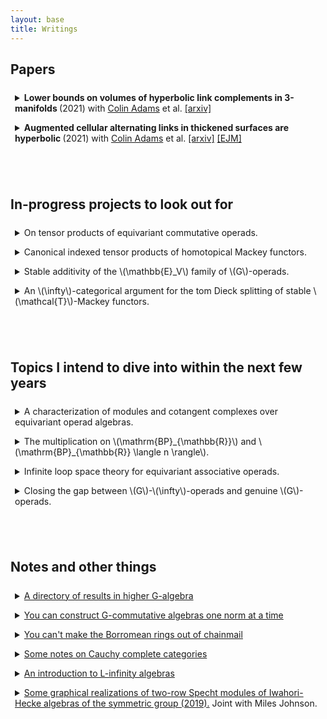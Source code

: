 ```yaml
---
layout: base
title: Writings
---
```


<script type="text/javascript" src="https://cdn.mathjax.org/mathjax/latest/MathJax.js?config=TeX-AMS-MML_HTMLorMML"> </script> 

<style>
details {
  border-radius: 4px;
  padding: 0.5em 0.5em 0;
}

summary {
  margin: -0.5em -0.5em 0;
  padding: 0.5em;
}

details[open] {
  padding: 0.5em;
}

details[open] summary {
  margin-bottom: 0.5em;
}
</style>

## Papers

<details> 
<summary> <b>Lower bounds on volumes of hyperbolic link complements in 3-manifolds </b> (2021) with <a href="https://sites.williams.edu/cadams/">Colin Adams</a> et al. 
<a href="https://arxiv.org/pdf/2111.06319.pdf">[arxiv]</a>
</summary>
<p>
Lower bounds on the volumes of hyperbolic link complements are given via a new construction:
  a <i> bracelet link</i> is a link in \(S^3\) decomposed as a cycle of interconnected tangles, and it is proved that a bracelet link of \(2n\) tangles, such that each individual tangle may be <i>replicated</i> into a hyperbolic bracelet link of \(2n\) copies of the tangle, is hyperbolic, with volume at least the average of the replicated links.
</p>
<p>
  This replication is generalized to arbitrary 3-manifolds via a construction called <i>starbursts</i>, which separate the manifold into <i>pieces</i>, which have a well defined \(2n\)-<i>replicant</i>;
  if the resulting pieces from removing a regular neighborhood of a starburst have hyperbolic replicants, then the 3-manifold is hyperbolic, with volume at least the average of the volumes of the replicants. 
</p>
<p>
  Applications are presented to hyperbolicity of links in thickened surfaces and in the solid torus.
</p>
</details>

<details> <summary> 
	<b>Augmented cellular alternating links in thickened surfaces are hyperbolic </b>(2021) with <a href="https://sites.williams.edu/cadams/">Colin Adams</a> et al.
	<a href="https://arxiv.org/abs/2107.05406">[arxiv]</a>
   	<a href="https://link.springer.com/article/10.1007/s40879-023-00692-3">[EJM]</a>
    </summary>
    Work of <a href="https://arxiv.org/abs/1506.03026v1">Colin Adams</a> concerning hyperbolicity of generalized augmented alternating links in the 3-sphere is extended to hyperbolicity of such links in \(I\)-bundles over a surface other than the Klein bottle or \(\mathbf{RP}^2.\)
  This is used to prove hyperbolicity class of links in thickened orientable surfaces called <i> rubber band links </i>, which are generated by graphs.
  Both lower and upper bounds are provided for the volumes of rubber band links, both depending linearly on the number of edges in the graph.
</details>

<br/><br/>  

## In-progress projects to look out for

<details> 
<summary>
	On tensor products of equivariant commutative operads.
</summary>
    I'm near finishing this one. 
    A somewhat casual presentation of the binary case (with numerous errors) can be found at my notes
    <a href="/files/ninftynotes.pdf">
        "You can construct G-commutative algebras one norm at a time,"
    </a>
    prepared for a casual talk at <a href="https://zygotop.github.io/">Zygotop</a>. 
</details>

<details>
<summary>
	Canonical indexed tensor products of homotopical Mackey functors.
</summary>
	I've had to develop many of the rudiments of <a href="https://arxiv.org/abs/1305.4550"> Gepner-Groth-Nikolaus </a> for non-indexed tensor products in the equivariant setting for the above project; 
	the indexed side is in progress now.
	The stability side of this is of course already done by <a href="https://dspace.mit.edu/bitstream/handle/1721.1/112895/1015183829-MIT.pdf?sequence=1&isAllowed=y">Denis Nardin</a>, so this is mostly about rounding up routine arguments and developing a basic understanding of how indexed tensors in \(\mathrm{Pr}^L_G\) interact with Segal conditions.
</details>

<details> 
<summary>
    Stable additivity of the \(\mathbb{E}_V\) family of \(G\)-operads.
</summary>
    I hope to leverage the closedness of the equivariant BV tensor product to reduce stable additivity of \(\mathbb{E}_V\) operads to checking on algebras in pointed connected \(G\)-spaces, which are well-described using loop space theory.
</details>

<details> 
<summary>
    An \(\infty\)-categorical argument for the tom Dieck splitting of stable \(\mathcal{T}\)-Mackey functors.
</summary>
    I hope to flesh out the content of a talk I gave at <a href="https://zygotop.github.io/pastseminars.html">Zygotop</a> in order to prove a tom Dieck splitting for Mackey functors parameterized by atomic orbital \(\infty\)-categories and valued in arbitrary stable categories.
    Finishing this is low-priority, since I don't have a use, as I haven't found a use for \(\mathcal{T}\)-stabilization of categories of coefficient systems outside of the setting of \(G\)-equivariant suspension spectra, where the result is well-known.
</details>


<br/><br/>  

## Topics I intend to dive into within the next few years

<details> 
<summary>
    A characterization of modules and cotangent complexes over equivariant operad algebras.
</summary>
    I hope to relitigate Higher Algebra chapter 7 in the setting of \(G\)-operads;
    the aim is to lift the characterization of cotangent complexes from <a href="https://arxiv.org/pdf/1007.5315.pdf">Basterra-Mandell</a> in the setting \(G = C_2\) using the (dihedral) Bar construction of e.g. <a href="https://arxiv.org/pdf/2111.06970.pdf">Knoll-Gerhardt-Hill</a>, in preparation for computations in Real deformation theory. 
</details>

<details> 
<summary>
    The multiplication on \(\mathrm{BP}_{\mathbb{R}}\) and \(\mathrm{BP}_{\mathbb{R}} \langle n \rangle\).
</summary>
    <p>
        I hope to construct canonical lifts of \(\mathbb{E}_{2n}-\mathrm{MU}\)-algebra structures on \(\mathrm{BP}\) to \(\mathbb{E}_{n \rho}-\mathrm{MU}_{\mathbb{R}}\)-algebra structures on \(\mathrm{BP}_{\mathbb{R}}\) using the cellularity results announced in <a href="https://arxiv.org/pdf/1806.11033.pdf">Hill-Hopkins</a> as well as the above conjectures concerning change of group functors applied to equivaraint operadic cotangent complexes.
    </p>

    <p>
    After doing so, I hope to add \(\mathbb{R}\) and \(C_2\), as well as replace \(3\) with \(2 \rho - 1\), in section 2 of <a href="https://arxiv.org/pdf/2012.00864.pdf">Hahn-Wilson</a> and claim the new result as my own.
    </p>
</details>

<details> 
<summary>
    Infinite loop space theory for equivariant associative operads.
</summary>
    <p>
    <a href="https://arxiv.org/pdf/1705.03585.pdf">Rubin</a> constructed an associative version of \(N_\infty\) operads; these are the family of \(\mathbb{E}_1\)-containing subfunctors of an equivariant associative operad.
    Tensor products of these are more complicated, as they are not tensor closed (indeed, \(\mathbb{E_2}\) is not a subfunctor of the equivariant associative operad, as it is not discrete)--
    I hope to say something about this using techniques reminescent of <a href="https://arxiv.org/pdf/1808.06006.pdf">Schlank-Yanovski</a> and <a href="https://people.math.rochester.edu/faculty/doug/otherpapers/guillou-may-iterated2.pdf">Guillou-May</a>;
    in particular, I conjecture that the $k$-fold tensor product of \(\mathrm{As}(I)\) can be interpreted as having grouplike algebras which are the \(k\)-fold deloopings for the maps in the transfer system associated to \(I\), in the sense of limits of \(S\)-indexed cubes, and when \(k = \infty\), this computes \(\mathcal{N}_{I \infty}.\)
    </p>
    
    <p>
    The aim of this is to supplant the \(\mathbb{E}_V\) family with a family whose tensor-indecomposables are of a combinatorial nature, bringing the explicit computational ease of the case \(G=C_2\) to arbitrary groups.
    This is low priority, since my computational examples of interest currently only have \(C_2\) actions.
    </p>
</details>

<details> 
<summary>
    Closing the gap between \(G\)-\(\infty\)-operads and genuine \(G\)-operads.
</summary>
    <p>
        What remains in the equivariant version of the program to identify all models of operads with each other is an equivariant lift of <a href="https://arxiv.org/pdf/1606.03826.pdf">Chu-Haugseng-Heuts</a>;
        I hope to use the general machinery of algebraic patterns to add a \(G\) everywhere in the above paper.
    </p>
</details>



<br/><br/>  

## Notes and other things


<details>
<summary> 
<a href="https://www.overleaf.com/read/pryjbtypsgph#4c3fcc">
A directory of results in higher G-algebra</a>
</summary>
a living document intended to serve as a companion to <a href="https://people.math.harvard.edu/~lurie/papers/HA.pdf">Higher algebra</a>, giving citations to equivariant lifts of its greatest hits.
</details>

<details>
<summary> 
<a href="/files/ninftynotes.pdf">
    You can construct G-commutative algebras one norm at a time
</a>
</summary>
    a draft of some <a href="https://zygotop.github.io/">Zygotop</a> lecture notes, complete with many errors, about the additivity of \(N_\infty\)-operads.
</details>

<details>
<summary> 
<a href="/files/borromean.pdf">You can't make the Borromean rings out of chainmail</a>
</summary>
 lecture notes for a talk at Harvard's "trivial notions" seminar.
</details>


<details><summary> 
<a href="/files/cauchy.pdf">Some notes on Cauchy complete categories</a>
</summary>
 prepared for a talk at Harvard's "trivial notions" seminar.
</details>

<details><summary> 
 <a href="/files/juvitop_9_14_21.pdf">An introduction to L-infinity algebras</a>
</summary>
for a talk at <a href="https://math.mit.edu/juvitop/">Juvitop</a>
</details>

<details> <summary> <a href="https://math.mit.edu/research/undergraduate/spur/documents/2019Johnson-Stewart.pdf">Some graphical realizations of two-row Specht modules of Iwahori-Hecke algebras of the symmetric group (2019).</a> Joint with Miles Johnson.
    </summary>
  Studies a generalization of Khovanov's "crossingless matchings" representation of an Iwahori-Hecke Algebra of the symmetric group to include a particular number of endpoints on the "bottom" and "top";
  in the generic case, such a representation is proven to be isomorphic to a two-row Specht module whose young partition corresponds with the number of endpoints.
  Some heuristics are given towards existence of such an isomorphism in all cases.
  In the characteristic-5 case, some irreducible subrepresentation of Jordan-Shor's Fibonacci representation are given, and these are proven to be isomorphic to the irreducible quotients of two-row Specht modules whose rows differ by length at most 3.
</details>
